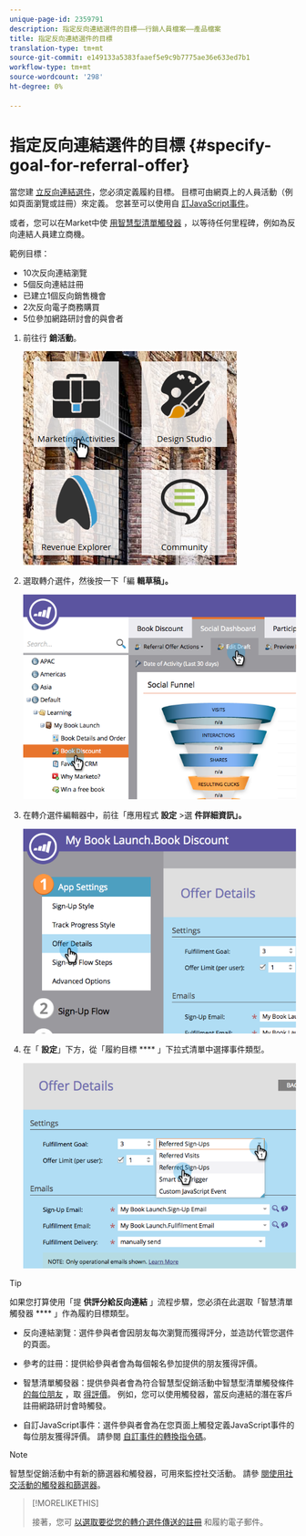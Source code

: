 ```yaml
---
unique-page-id: 2359791
description: 指定反向連結選件的目標——行銷人員檔案——產品檔案
title: 指定反向連結選件的目標
translation-type: tm+mt
source-git-commit: e149133a5383faaef5e9c9b7775ae36e633ed7b1
workflow-type: tm+mt
source-wordcount: '298'
ht-degree: 0%

---
```



# 指定反向連結選件的目標 {#specify-goal-for-referral-offer}

當您建 [立反向連結選件](create-a-referral-offer.md)，您必須定義履約目標。 目標可由網頁上的人員活動（例如頁面瀏覽或註冊）來定義。 您甚至可以使用自 [訂JavaScript事件](../../../../product-docs/demand-generation/social/social-functions/conversion-script-for-custom-events.md)。

或者，您可以在Market中使 [用智慧型清單觸發器](specify-goal-for-referral-offer.md) ，以等待任何里程碑，例如為反向連結人員建立商機。

範例目標：

* 10次反向連結瀏覽
* 5個反向連結註冊
* 已建立1個反向銷售機會
* 2次反向電子商務購買
* 5位參加網路研討會的與會者

1. 前往行 **銷活動**。

   ![](assets/ma.png)

1. 選取轉介選件，然後按一下「編 **輯草稿」。**

   ![](assets/image2014-9-19-15-3a6-3a35.png)

1. 在轉介選件編輯器中，前往「應用程式 **設定** >選 **件詳細資訊」。**

   ![](assets/image2014-9-19-15-3a6-3a44.png)

1. 在「 **設定**」下方，從「履約目標 **** 」下拉式清單中選擇事件類型。

   ![](assets/image2014-9-19-15-3a6-3a56.png)

>[!TIP]
>
>如果您打算使用「提 **供評分給反向連結** 」流程步驟，您必須在此選取「智慧清單觸發器 **** 」作為履約目標類型。

* 反向連結瀏覽：選件參與者會因朋友每次瀏覽而獲得評分，並造訪代管您選件的頁面。
* 參考的註冊：提供給參與者會為每個報名參加提供的朋友獲得評價。
* 智慧清單觸發器：提供參與者會為符合智慧型促銷活動中智慧型清單觸發條件 [的每位朋友](../../../../product-docs/core-marketo-concepts/smart-lists-and-static-lists/understanding-smart-lists.md) ，取 [得評價](http://docs.marketo.com/display/docs/smart+campaigns)。 例如，您可以使用觸發器，當反向連結的潛在客戶註冊網路研討會時觸發。

* 自訂JavaScript事件：選件參與者會為在您頁面上觸發定義JavaScript事件的每位朋友獲得評價。 請參閱 [自訂事件的轉換指令碼](../../../../product-docs/demand-generation/social/social-functions/triggers-and-filters-for-social-activities.md)。

>[!NOTE]
>
>智慧型促銷活動中有新的篩選器和觸發器，可用來監控社交活動。 請參 [閱使用社交活動的觸發器和篩選器](../../../../product-docs/demand-generation/social/social-functions/triggers-and-filters-for-social-activities.md)。

>[!MORELIKETHIS]
>
>接著，您可 [以選取要從您的轉介選件傳送的註冊](send-referral-offer-fulfillment-email.md) 和履約電子郵件。

